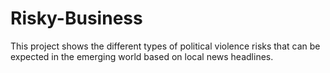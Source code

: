# Risky-Business

This project shows the different types of political violence risks that can be expected in the emerging world based on local news headlines.
